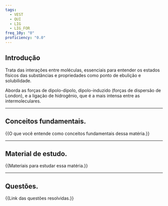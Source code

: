 ```yaml
---
tags:
  - VEST
  - QUI
  - LIG
  - LIG_FOR
freq_10y: "0"
proficiency: "0.0"
---
```

## Introdução

Trata das interações entre moléculas, essenciais para entender os estados físicos das substâncias e propriedades como ponto de ebulição e solubilidade. 

Aborda as forças de dipolo-dipolo, dipolo-induzido (forças de dispersão de London), e a ligação de hidrogênio, que é a mais intensa entre as intermoleculares.

--- 
## Conceitos fundamentais.

{{O que você entende como conceitos fundamentais dessa matéria.}}

---
## Material de estudo.

{{Materiais para estudar essa matéria.}}

--- 
## Questões.

{{Link das questões resolvidas.}}